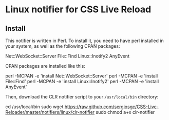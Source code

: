 Linux notifier for CSS Live Reload
==================================

Install
-------

This notifier is written in Perl. To install it, you need to have perl installed in your system, as well as the following CPAN packages:

  Net::WebSocket::Server
  File::Find
  Linux::Inotify2
  AnyEvent

CPAN packages are installed like this:

  perl -MCPAN -e 'install Net::WebSocket::Server'
  perl -MCPAN -e 'install File::Find'
  perl -MCPAN -e 'install Linux::Inotify2'
  perl -MCPAN -e 'install AnyEvent'

Then, download the CLR notifier script to your `/usr/local/bin` directory:

  cd /usr/local/bin 
  sudo wget https://raw.github.com/sergiosgc/CSS-Live-Reloader/master/notifiers/linux/clr-notifier
  sudo chmod a+x clr-notifier
